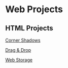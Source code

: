 # Web Projects

<head>
  <title>Web Projects of Mua</title>
</head>

<body>

<h2>HTML Projects</h2>
<p><a href="https://aarends.github.io/cornershadows/" title="Cool Corner Shadows" target="_blank">Corner Shadows</a></p>
<p><a href="https://aarends.github.io/dragdrop/" title="Drag Pics and Drop" target="_blank">Drag & Drop</a></p>
<p><a href="https://aarends.github.io/webstorage/" title="Store Static Info" target="_blank">Web Storage</a></p>

</body>